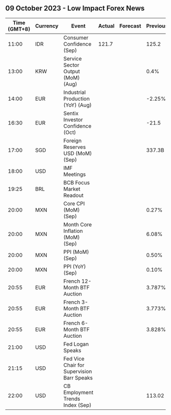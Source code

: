 ## 09 October 2023 - Low Impact Forex News

| Time (GMT+8) | Currency | Event | Actual | Forecast | Previous |
|------|----------|-------|--------|----------|----------|
| 11:00 | IDR | Consumer Confidence (Sep) | 121.7 |  | 125.2 |
| 13:00 | KRW | Service Sector Output (MoM) (Aug) |  |  | 0.4% |
| 14:00 | EUR | Industrial Production (YoY) (Aug) |  |  | -2.25% |
| 16:30 | EUR | Sentix Investor Confidence (Oct) |  |  | -21.5 |
| 17:00 | SGD | Foreign Reserves USD (MoM) (Sep) |  |  | 337.3B |
| 18:00 | USD | IMF Meetings |  |  |  |
| 19:25 | BRL | BCB Focus Market Readout |  |  |  |
| 20:00 | MXN | Core CPI (MoM) (Sep) |  |  | 0.27% |
| 20:00 | MXN | Month Core Inflation (MoM) (Sep) |  |  | 6.08% |
| 20:00 | MXN | PPI (MoM) (Sep) |  |  | 0.50% |
| 20:00 | MXN | PPI (YoY) (Sep) |  |  | 0.10% |
| 20:55 | EUR | French 12-Month BTF Auction |  |  | 3.787% |
| 20:55 | EUR | French 3-Month BTF Auction |  |  | 3.773% |
| 20:55 | EUR | French 6-Month BTF Auction |  |  | 3.828% |
| 21:00 | USD | Fed Logan Speaks |  |  |  |
| 21:15 | USD | Fed Vice Chair for Supervision Barr Speaks |  |  |  |
| 22:00 | USD | CB Employment Trends Index (Sep) |  |  | 113.02 |
